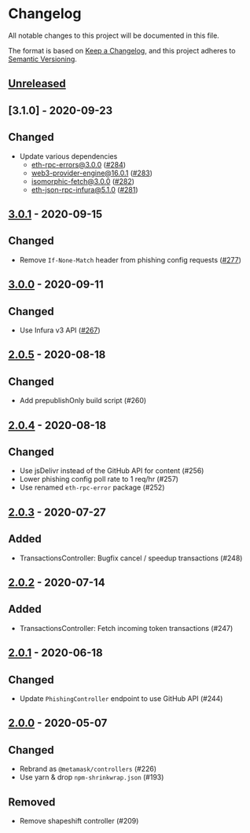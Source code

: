 # Changelog

All notable changes to this project will be documented in this file.

The format is based on [Keep a Changelog](https://keepachangelog.com/en/1.0.0/), and this project adheres to [Semantic Versioning](https://semver.org/spec/v2.0.0.html).

## [Unreleased]

## [3.1.0] - 2020-09-23

## Changed

- Update various dependencies
  - eth-rpc-errors@3.0.0 ([#284](https://github.com/MetaMask/controllers/pull/284))
  - web3-provider-engine@16.0.1 ([#283](https://github.com/MetaMask/controllers/pull/283))
  - isomorphic-fetch@3.0.0 ([#282](https://github.com/MetaMask/controllers/pull/282))
  - eth-json-rpc-infura@5.1.0 ([#281](https://github.com/MetaMask/controllers/pull/281))

## [3.0.1] - 2020-09-15

## Changed

- Remove `If-None-Match` header from phishing config requests ([#277](https://github.com/MetaMask/controllers/pull/277))

## [3.0.0] - 2020-09-11

## Changed

- Use Infura v3 API ([#267](https://github.com/MetaMask/controllers/pull/267))

## [2.0.5] - 2020-08-18

## Changed

- Add prepublishOnly build script (#260)

## [2.0.4] - 2020-08-18

## Changed

- Use jsDelivr instead of the GitHub API for content (#256)
- Lower phishing config poll rate to 1 req/hr (#257)
- Use renamed `eth-rpc-error` package (#252)

## [2.0.3] - 2020-07-27

## Added

- TransactionsController: Bugfix cancel / speedup transactions (#248)


## [2.0.2] - 2020-07-14

## Added

- TransactionsController: Fetch incoming token transactions (#247)


## [2.0.1] - 2020-06-18

## Changed

- Update `PhishingController` endpoint to use GitHub API (#244)

## [2.0.0] - 2020-05-07

## Changed

- Rebrand as `@metamask/controllers` (#226)
- Use yarn & drop `npm-shrinkwrap.json` (#193)

## Removed

- Remove shapeshift controller (#209)

[Unreleased]:https://github.com/MetaMask/controllers/compare/v3.0.1...HEAD
[3.0.1]:https://github.com/MetaMask/controllers/tree/v3.0.1
[3.0.0]:https://github.com/MetaMask/controllers/tree/v3.0.0
[2.0.5]:https://github.com/MetaMask/controllers/tree/v2.0.5
[2.0.4]:https://github.com/MetaMask/controllers/tree/v2.0.4
[2.0.3]:https://github.com/MetaMask/controllers/tree/v2.0.3
[2.0.2]:https://github.com/MetaMask/controllers/tree/v2.0.2
[2.0.1]:https://github.com/MetaMask/controllers/tree/v2.0.1
[2.0.0]:https://github.com/MetaMask/controllers/tree/v2.0.0
